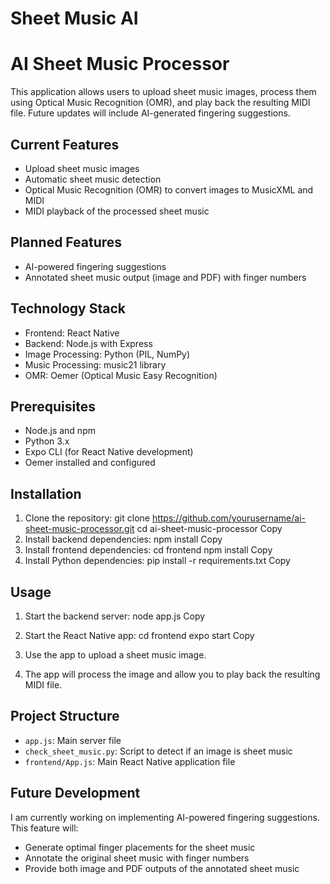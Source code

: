 # Sheet Music AI

# AI Sheet Music Processor

This application allows users to upload sheet music images, process them using Optical Music Recognition (OMR), and play back the resulting MIDI file. Future updates will include AI-generated fingering suggestions.

## Current Features

- Upload sheet music images
- Automatic sheet music detection
- Optical Music Recognition (OMR) to convert images to MusicXML and MIDI
- MIDI playback of the processed sheet music

## Planned Features

- AI-powered fingering suggestions
- Annotated sheet music output (image and PDF) with finger numbers

## Technology Stack

- Frontend: React Native
- Backend: Node.js with Express
- Image Processing: Python (PIL, NumPy)
- Music Processing: music21 library
- OMR: Oemer (Optical Music Easy Recognition)

## Prerequisites

- Node.js and npm
- Python 3.x
- Expo CLI (for React Native development)
- Oemer installed and configured

## Installation

1. Clone the repository:
git clone https://github.com/yourusername/ai-sheet-music-processor.git
cd ai-sheet-music-processor
Copy
2. Install backend dependencies:
npm install
Copy
3. Install frontend dependencies:
cd frontend
npm install
Copy
4. Install Python dependencies:
pip install -r requirements.txt
Copy
## Usage

1. Start the backend server:
node app.js
Copy
2. Start the React Native app:
cd frontend
expo start
Copy
3. Use the app to upload a sheet music image.

4. The app will process the image and allow you to play back the resulting MIDI file.

## Project Structure

- `app.js`: Main server file
- `check_sheet_music.py`: Script to detect if an image is sheet music
- `frontend/App.js`: Main React Native application file

## Future Development

I am currently working on implementing AI-powered fingering suggestions. This feature will:

- Generate optimal finger placements for the sheet music
- Annotate the original sheet music with finger numbers
- Provide both image and PDF outputs of the annotated sheet music

